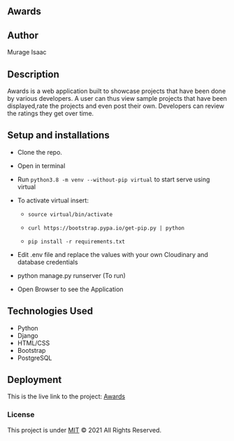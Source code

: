 ## Awards

## Author
Murage Isaac

## Description
Awards is a web application built to showcase projects that have been done by various developers. A user can thus view sample projects that have been displayed,rate the projects and even post their own. Developers can review the ratings they get over time.



## Setup and installations
* Clone the repo.

* Open in terminal

* Run `python3.8 -m venv --without-pip virtual` to start serve using virtual

* To activate virtual insert: 
  * `source virtual/bin/activate`

  * `curl https://bootstrap.pypa.io/get-pip.py | python`

  * `pip install -r requirements.txt`


* Edit .env file and replace the values with your own Cloudinary and database credentials

* python manage.py runserver (To run)


* Open Browser to see the Application

## Technologies Used
* Python
* Django
* HTML/CSS
* Bootstrap
* PostgreSQL

## Deployment
This is the live link to the project: <a href="">Awards</a>

### License
This project is under [MIT](https://choosealicense.com/licenses/mit/) &COPY; 2021 All Rights Reserved.

